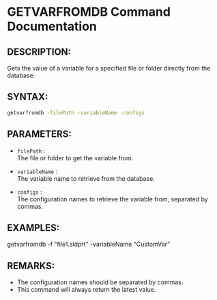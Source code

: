 # GETVARFROMDB Command Documentation

## DESCRIPTION:
Gets the value of a variable for a specified file or folder directly from the database.

## SYNTAX:
```bash
getvarfromdb -filePath -variableName -configs
```

## PARAMETERS:
- `filePath` :  
  The file or folder to get the variable from.

- `variableName` :  
  The variable name to retrieve from the database.

- `configs` :  
  The configuration names to retrieve the variable from, separated by commas.

## EXAMPLES:
getvarfromdb -f "file1.sldprt" -variableName "CustomVar"

## REMARKS:
- The configuration names should be separated by commas.
- This command will always return the latest value.